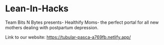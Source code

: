 # Lean-In-Hacks
Team Bits N Bytes presents- Healthify Moms- the perfect portal for all new mothers dealing with postpartum depression.

Link to our website: https://tubular-pasca-a769fb.netlify.app/

